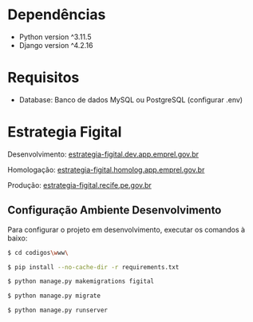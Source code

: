 Dependências
============
* Python version ^3.11.5
* Django version ^4.2.16

Requisitos
============
* Database: Banco de dados MySQL ou PostgreSQL (configurar .env)

Estrategia Figital
=============================

Desenvolvimento: [estrategia-figital.dev.app.emprel.gov.br][1]

Homologação: [estrategia-figital.homolog.app.emprel.gov.br][2]

Produção: [estrategia-figital.recife.pe.gov.br][3]

Configuração Ambiente Desenvolvimento
--------------

Para configurar o projeto em desenvolvimento, executar os comandos à baixo:

```bash
$ cd codigos\www\
```

```bash
$ pip install --no-cache-dir -r requirements.txt
```

```bash
$ python manage.py makemigrations figital
```

```bash
$ python manage.py migrate
```

```bash
$ python manage.py runserver
```

[1]:  https://estrategia-figital.dev.app.emprel.gov.br
[2]:  https://estrategia-figital.homolog.app.emprel.gov.br
[3]:  https://estrategia-figital.recife.pe.gov.br
